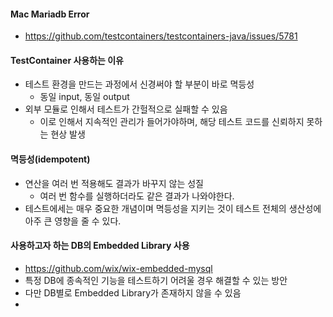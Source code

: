 
#### Mac Mariadb Error 
- https://github.com/testcontainers/testcontainers-java/issues/5781 

#### TestContainer 사용하는 이유
- 테스트 환경을 만드는 과정에서 신경써야 할 부분이 바로 멱등성
  - 동일 input, 동일 output
- 외부 모듈로 인해서 테스트가 간헐적으로 실패할 수 있음
  - 이로 인해서 지속적인 관리가 들어가야하며, 해당 테스트 코드를 신뢰하지 못하는 현상 발생


#### 멱등성(idempotent)

- 연산을 여러 번 적용해도 결과가 바꾸지 않는 성질
  - 여러 번 함수를 실행하더라도 같은 결과가 나와야한다.
- 테스트에세는 매우 중요한 개념이며 멱등성을 지키는 것이 테스트 전체의 생산성에 아주 큰 영향을 줄 수 있다.


#### 사용하고자 하는 DB의 Embedded Library 사용
- https://github.com/wix/wix-embedded-mysql
- 특정 DB에 종속적인 기능을 테스트하기 어려울 경우 해결할 수 있는 방안
- 다만 DB별로 Embedded Library가 존재하지 않을 수 있음
- 